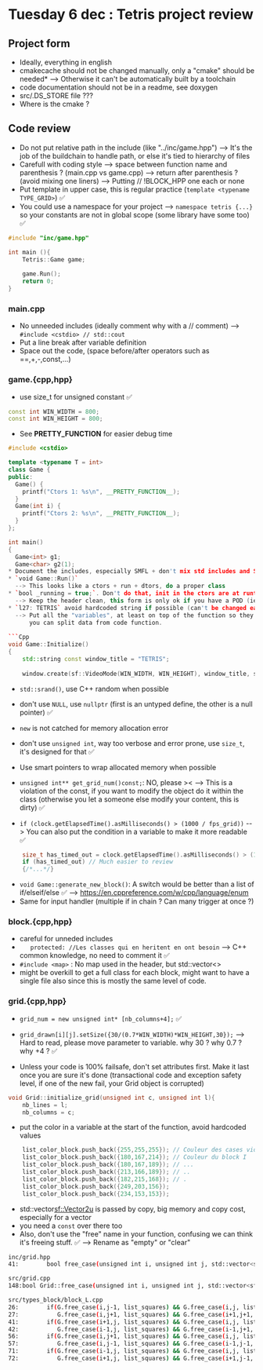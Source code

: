 # Tuesday 6 dec : Tetris project review #

## Project form ##

* Ideally, everything in english
* cmakecache should not be changed manually, only a "cmake" should be needed*
  --> Otherwise it can't be automatically built by a toolchain
* code documentation should not be in a readme, see doxygen
* src/.DS_STORE file ???
* Where is the cmake ?

## Code review ##

* Do not put relative path in the include (like "../inc/game.hpp")
  --> It's the job of the buildchain to handle path, or else it's tied to hierarchy of files
* Carefull with coding style
  --> space between function name and parenthesis ? (main.cpp vs game.cpp)
  --> return after parenthesis ? (avoid mixing one liners)
  --> Putting // !BLOCK_HPP one each or none
* Put template in upper case, this is regular practice (`template <typename TYPE_GRID>`) :white_check_mark:
* You could use a namespace for your project
  --> `namespace tetris {...}` so your constants are not in global scope (some library have some too) :white_check_mark:

```cpp
#include "inc/game.hpp"

int main (){
    Tetris::Game game;
	
    game.Run();
    return 0;
}
```

### main.cpp ###

* No unneeded includes (ideally comment why with a // comment)
  --> `#include <cstdio> // std::cout`
* Put a line break after variable definition
* Space out the code, (space before/after operators such as ==,+,-,const,...)

### game.{cpp,hpp} ###

* use size_t for unsigned constant :white_check_mark:
```cpp
const int WIN_WIDTH = 800;
const int WIN_HEIGHT = 800;
```

* See __PRETTY_FUNCTION__ for easier debug time

```cpp
#include <cstdio>

template <typename T = int>
class Game {
public:
  Game() {
    printf("Ctors 1: %s\n", __PRETTY_FUNCTION__);
  }
  Game(int i) {
    printf("Ctors 2: %s\n", __PRETTY_FUNCTION__);
  }
};

int main()
{
  Game<int> g1;
  Game<char> g2(1);
* Document the includes, especially SMFL + don't mix std includes and SFML
* `void Game::Run()`
  --> This looks like a ctors + run + dtors, do a proper class
* `bool _running = true;`. Don't do that, init in the ctors are at runtime it's not a static variable
  --> Keep the header clean, this form is only ok if you have a POD (ie: a structure with no ctors)
* `l27: TETRIS` avoid hardcoded string if possible (can't be changed easily)
  --> Put all the "variables", at least on top of the function so they are grouped up and 
	  you can split data from code function.
	  
```Cpp
void Game::Initialize()
{
	std::string const window_title = "TETRIS";
	
    window.create(sf::VideoMode(WIN_WIDTH, WIN_HEIGHT), window_title, sf::Style::Close);
```

* `std::srand()`, use C++ random when possible
* don't use `NULL`, use `nullptr` (first is an untyped define, the other is a null pointer) :white_check_mark:
* `new` is not catched for memory allocation error
* don't use `unsigned int`, way too verbose and error prone, use `size_t`, it's designed for that :white_check_mark:
* Use smart pointers to wrap allocated memory when possible

* `unsigned int** get_grid_num()const;`: NO, please ><
  --> This is a violation of the const, if you want to modify the object do it within the class (otherwise you let a someone else modify your content, this is dirty) :white_check_mark:

* `if (clock.getElapsedTime().asMilliseconds() > (1000 / fps_grid))`
  --> You can also put the condition in a variable to make it more readable :white_check_mark:

```Cpp
	size_t has_timed_out = clock.getElapsedTime().asMilliseconds() > (1000 / fps_grid);
	if (has_timed_out) // Much easier to review
	{/*...*/}
```

* `void Game::generate_new_block()`: A switch would be better than a list of if/elseif/else :white_check_mark:
  --> https://en.cppreference.com/w/cpp/language/enum
* Same for input handler (multiple if in chain ? Can many trigger at once ?)

### block.{cpp,hpp} ###

* careful for unneded includes
* `   protected: //Les classes qui en heritent en ont besoin`
  --> C++ common knowledge, no need to comment it :white_check_mark:
* `#include <map>` : No map used in the header, but std::vector<>
* might be overkill to get a full class for each block, might want to have a single file also since
  this is mostly the same level of code.

### grid.{cpp,hpp} ###

* `grid_num = new unsigned int* [nb_columns+4];` :white_check_mark:
* `grid_drawn[i][j].setSize({30/(0.7*WIN_WIDTH)*WIN_HEIGHT,30});`
  --> Hard to read, please move parameter to variable. why 30 ? why 0.7 ? why +4 ? :white_check_mark:
  
* Unless your code is 100% failsafe, don't set attributes first. Make it last once you are sure it's done (transactional code and exception safety level, if one of the new fail, your Grid object is corrupted)
```cpp
void Grid::initialize_grid(unsigned int c, unsigned int l){
    nb_lines = l;
    nb_columns = c;
```

* put the color in a variable at the start of the function, avoid hardcoded values
```cpp
    list_color_block.push_back({255,255,255}); // Couleur des cases vides
    list_color_block.push_back({180,167,214}); // Couleur du block I
    list_color_block.push_back({180,167,189}); // ...
    list_color_block.push_back({213,166,189}); // ..
    list_color_block.push_back({182,215,168}); // .
    list_color_block.push_back({249,203,156});
    list_color_block.push_back({234,153,153});
```

* std::vector<sf::Vector2u> is passed by copy, big memory and copy cost, especially for a vector
* you need a `const` over there too
* Also, don't use the "free" name in your function, confusing we can think it's freeing stuff. :white_check_mark:
  --> Rename as "empty" or "clear"
```bash
inc/grid.hpp
41:        bool free_case(unsigned int i, unsigned int j, std::vector<sf::Vector2u> list_squares);

src/grid.cpp
148:bool Grid::free_case(unsigned int i, unsigned int j, std::vector<sf::Vector2u> list_squares){

src/types_block/block_L.cpp
26:        if(G.free_case(i,j-1, list_squares) && G.free_case(i,j, list_squares) &&
27:           G.free_case(i,j+1, list_squares) && G.free_case(i+1,j+1, list_squares) ){
41:        if(G.free_case(i+1,j, list_squares) && G.free_case(i,j, list_squares) &&
42:           G.free_case(i-1,j, list_squares) && G.free_case(i-1,j+1, list_squares) ){
56:        if(G.free_case(i,j+1, list_squares) && G.free_case(i,j, list_squares) &&
57:           G.free_case(i,j-1, list_squares) && G.free_case(i-1,j-1, list_squares) ){
71:        if(G.free_case(i-1,j, list_squares) && G.free_case(i,j, list_squares) &&
72:           G.free_case(i+1,j, list_squares) && G.free_case(i+1,j-1, list_squares) ){
```
